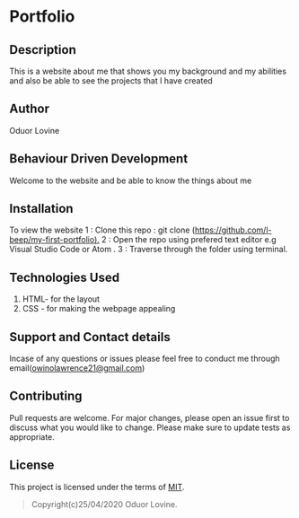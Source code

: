 # Portfolio

## Description

This is a website about me that shows you my background and my abilities and also be able to see the projects that I have created

## Author

Oduor Lovine

## Behaviour Driven Development

Welcome to the website and be able to know the things about me

## Installation

To view the website
 1 : Clone this repo : git clone (<https://github.com/l-beep/my-first-portfolio).>
 2 : Open the repo using prefered text editor e.g Visual Studio Code or Atom .
 3 : Traverse through the folder using terminal.

## Technologies Used

1. HTML- for the layout
2. CSS - for making the webpage appealing

## Support and Contact details

Incase of any questions or issues please feel free to conduct me through email(owinolawrence21@gmail.com)

## Contributing

Pull requests are welcome. For major changes, please open an issue first to discuss what you would like to change. Please make sure to update tests as appropriate.

## License

This project is licensed under the terms of [MIT](https://choosealicense.com/licenses/mit/).
>Copyright(c)25/04/2020 Oduor Lovine.
